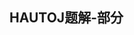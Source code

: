 ## HAUTOJ题解-部分

[https://blog.csdn.net/Ghost_Darkgreen/article/details/120048576]: https://blog.csdn.net/Ghost_Darkgreen/article/details/120048576

